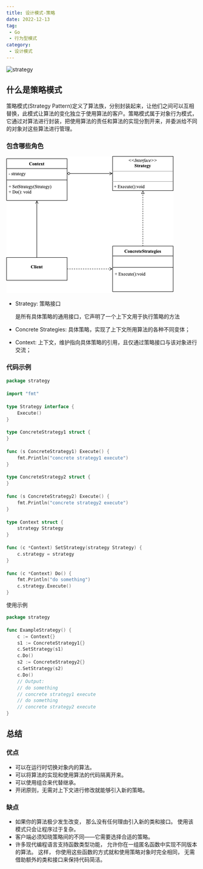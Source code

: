 ```yaml
---
title: 设计模式-策略
date: 2022-12-13
tag:
 - Go
 - 行为型模式
category:
 - 设计模式
---
```


![strategy](https://refactoringguru.cn/images/patterns/content/strategy/strategy-2x.png)

<!-- more -->

## 什么是策略模式

策略模式(Strategy Pattern)定义了算法族，分别封装起来，让他们之间可以互相替换，此模式让算法的变化独立于使用算法的客户。策略模式属于对象行为模式，它通过对算法进行封装，把使用算法的责任和算法的实现分割开来，并委派给不同的对象对这些算法进行管理。

### 包含哪些角色

![strategy](../images/strategy.png)

- Strategy: 策略接口
  
  是所有具体策略的通用接口，它声明了一个上下文用于执行策略的方法

- Concrete Strategies: 具体策略，实现了上下文所用算法的各种不同变体；
- Context: 上下文，维护指向具体策略的引用，且仅通过策略接口与该对象进行交流；

### 代码示例

```go
package strategy

import "fmt"

type Strategy interface {
	Execute()
}

type ConcreteStrategy1 struct {
}

func (s ConcreteStrategy1) Execute() {
	fmt.Println("concrete strategy1 execute")
}

type ConcreteStrategy2 struct {
}

func (s ConcreteStrategy2) Execute() {
	fmt.Println("concrete strategy2 execute")
}

type Context struct {
	strategy Strategy
}

func (c *Context) SetStrategy(strategy Strategy) {
	c.strategy = strategy
}

func (c *Context) Do() {
	fmt.Println("do something")
	c.strategy.Execute()
}
```

使用示例

```go
package strategy

func ExampleStrategy() {
	c := Context{}
	s1 := ConcreteStrategy1{}
	c.SetStrategy(s1)
	c.Do()
	s2 := ConcreteStrategy2{}
	c.SetStrategy(s2)
	c.Do()
	// Output:
	// do something
	// concrete strategy1 execute
	// do something
	// concrete strategy2 execute
}
```

## 总结

### 优点

- 可以在运行时切换对象内的算法。
- 可以将算法的实现和使用算法的代码隔离开来。
- 可以使用组合来代替继承。
- 开闭原则，无需对上下文进行修改就能够引入新的策略。

### 缺点

- 如果你的算法极少发生改变， 那么没有任何理由引入新的类和接口。 使用该模式只会让程序过于复杂。
- 客户端必须知晓策略间的不同——它需要选择合适的策略。
- 许多现代编程语言支持函数类型功能， 允许你在一组匿名函数中实现不同版本的算法。 这样， 你使用这些函数的方式就和使用策略对象时完全相同， 无需借助额外的类和接口来保持代码简洁。
